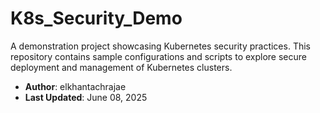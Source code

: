 # K8s_Security_Demo

A demonstration project showcasing Kubernetes security practices. This repository contains sample configurations and scripts to explore secure deployment and management of Kubernetes clusters.

- **Author**: elkhantachrajae
- **Last Updated**: June 08, 2025

